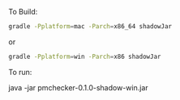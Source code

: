 To Build:

```bash
gradle -Pplatform=mac -Parch=x86_64 shadowJar
```

or

```bash
gradle -Pplatform=win -Parch=x86 shadowJar
```

To run:

java -jar pmchecker-0.1.0-shadow-win.jar
